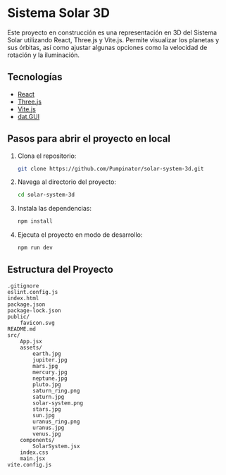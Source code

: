 # Sistema Solar 3D

Este proyecto en construcción es una representación en 3D del Sistema Solar utilizando React, Three.js y Vite.js. Permite visualizar los planetas y sus órbitas, así como ajustar algunas opciones como la velocidad de rotación y la iluminación.

## Tecnologías

- [React](https://reactjs.org/)
- [Three.js](https://threejs.org/)
- [Vite.js](https://vitejs.dev/)
- [dat.GUI](https://github.com/dataarts/dat.gui)

## Pasos para abrir el proyecto en local

1. Clona el repositorio:
    ```sh
    git clone https://github.com/Pumpinator/solar-system-3d.git
    ```
2. Navega al directorio del proyecto:
    ```sh
    cd solar-system-3d
    ```
3. Instala las dependencias:
    ```sh
    npm install
    ```

4. Ejecuta el proyecto en modo de desarrollo:
    ```sh
    npm run dev
    ```

## Estructura del Proyecto

```plaintext
.gitignore
eslint.config.js
index.html
package.json
package-lock.json
public/
    favicon.svg
README.md
src/
    App.jsx
    assets/
        earth.jpg
        jupiter.jpg
        mars.jpg
        mercury.jpg
        neptune.jpg
        pluto.jpg
        saturn_ring.png
        saturn.jpg
        solar-system.png
        stars.jpg
        sun.jpg
        uranus_ring.png
        uranus.jpg
        venus.jpg
    components/
        SolarSystem.jsx
    index.css
    main.jsx
vite.config.js